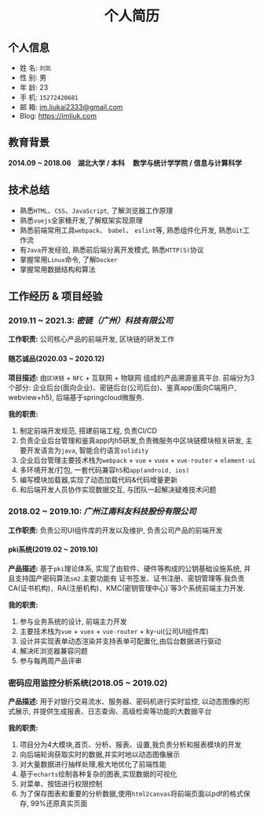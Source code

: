  <center><h1>个人简历</h1></center>

## **个人信息**

- 姓 名: `刘凯`
- 性 别: 男 
- 年 龄: 23
- 手 机: `15272420681`
- 邮 箱: <a href="mailto:im.liukai2333@gmail.com">im.liukai2333@gmail.com</a>
- Blog: <a href="https://imliuk.com" target="_blank">https://imliuk.com</a>

## 教育背景

**2014.09 ~ 2018.06&nbsp;&nbsp;&nbsp;&nbsp;湖北大学 / 本科&nbsp;&nbsp;&nbsp;&nbsp; 数学与统计学学院 / 信息与计算科学**

## **技术总结**

  - 熟悉`HTML`、`CSS`、`JavaScript`,  了解浏览器工作原理
  - 熟悉`vuejs`全家桶开发,了解框架实现原理
  - 熟悉前端常用工具`webpack`、 `babel`、 `eslint`等, 熟悉组件化开发, 熟悉`Git`工作流
  - 有`Java`开发经验, 熟悉前后端分离开发模式, 熟悉`HTTP(S)`协议
  - 掌握常用`Linux`命令, 了解`Docker`
  - 掌握常用数据结构和算法

## **工作经历  &  项目经验** 

### 2019.11 ~ 2021.3: *密链（广州）科技有限公司*

**工作职责:**  公司核心产品的前端开发, 区块链的研发工作

#### 随芯诚品(2020.03 ~ 2020.12)

**项目描述:**  由`区块链` + `NFC` + 互联网 + 物联网  组成的产品溯源鉴真平台. 前端分为3个部分: 企业后台(面向企业)、密链后台(公司后台)、鉴真app(面向C端用户, webview+h5), 后端基于springcloud微服务.

**我的职责:**  

1. 制定前端开发规范, 搭建前端工程, 负责CI/CD
2. 负责企业后台管理和鉴真app内h5研发,负责微服务中区块链模块相关研发, 主要开发语言为`java`, 智能合约语言`solidity`
3. 企业后台管理主要技术栈为`webpack` + `vue` + `vuex` + `vue-router` + `element-ui`
4. 多环境开发/打包, 一套代码兼容`h5`和`app(android, ios)`
5. 编写模块加载器,实现了动态加载代码&代码增量更新
6. 和后端开发人员协作实现数据交互, 与团队一起解决疑难技术问题

### 2018.02 ~ 2019.10: *广州江南科友科技股份有限公司*

**工作职责:**  负责公司UI组件库的开发以及维护, 负责公司产品的前端开发

#### pki系统(2019.02 ~ 2019.10)

**产品描述:**   基于`pki`理论体系, 实现了由软件、硬件等构成的公钥基础设施系统, 并且支持国产密码算法`sm2`.主要功能有 证书签发、证书注册、密钥管理等.我负责CA(证书机构)`, `RA(注册机构)`, `KMC(密钥管理中心)`等3个系统前端主力开发.

**我的职责:**  

1. 参与业务系统的设计, 前端主力开发
2. 主要技术栈为`vue` + `vuex` + `vue-router` + ky-ui(公司UI组件库)
3. 设计并实现表单动态渲染并支持表单可配置化,由后台数据进行驱动
4. 解决IE浏览器兼容问题
5. 参与每两周产品评审

### 密码应用监控分析系统(2018.05 ~ 2019.02)

**产品描述:**  用于对银行交易流水、服务器、密码机进行实时监控, 以动态图像的形式展示, 并提供生成报表、日志查询、高级检索等功能的大数据平台

**我的职责:**  

1. 项目分为4大模块,首页、分析、报表、设置,我负责分析和报表模块的开发
2. 向后端轮询获取实时的数据,并实时地以动态图像展示
3. 对大量数据进行抽样处理,极大地优化了前端性能
4. 基于`echarts`绘制各种复杂的图表,实现数据的可视化
5. 对菜单、按钮进行权限控制
6. 为了保存图表和重要的分析数据,使用`html2canvas`将前端页面以pdf的格式保存, 99%还原真实页面

